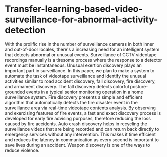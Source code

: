 # Transfer-learning-based-video-surveillance-for-abnormal-activity-detection

With the prolific rise in the number of surveillance cameras in both inner and out-of-door locales, there's a increasing need for an intelligent system that detects abnormal or unusual events. Surveillance of CCTV videotape recordings manually is a tiresome process where the response to a detector event must be instantaneous. Unusual exertion discovery plays an important part in surveillance. In this paper, we plan to make a system to automate the task of videotape surveillance and identify the unusual activities similar to road accident discovery, fall discovery, fire discovery, and armament discovery. The fall discovery detects colorful posture-grounded events in a typical senior monitoring operation in a home surveillance system. Fire discovery presents a simple and efficient algorithm that automatically detects the fire disaster event in the surveillance area via real-time videotape contents analysis. By observing and exercising features of fire events, a fast and exact discovery process is developed for early fire advising purposes, therefore reducing the loss caused by fire accidents. Auto crash discovery helps in recycling the surveillance videos that are being recorded and can return back directly to emergency services without any intervention. This makes it time efficient and reduces the latency in communication as every second is important to save lives during an accident. Weapon discovery is one of the ways to reduce violence.
